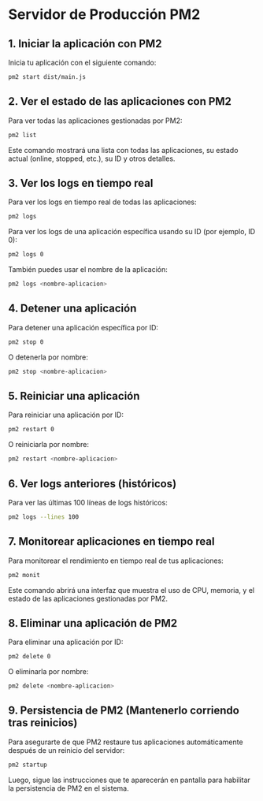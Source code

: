 
# Servidor de Producción PM2

## 1. Iniciar la aplicación con PM2

Inicia tu aplicación con el siguiente comando:

```bash
pm2 start dist/main.js
```

## 2. Ver el estado de las aplicaciones con PM2

Para ver todas las aplicaciones gestionadas por PM2:

```bash
pm2 list
```

Este comando mostrará una lista con todas las aplicaciones, su estado actual (online, stopped, etc.), su ID y otros detalles.

## 3. Ver los logs en tiempo real

Para ver los logs en tiempo real de todas las aplicaciones:

```bash
pm2 logs
```

Para ver los logs de una aplicación específica usando su ID (por ejemplo, ID 0):

```bash
pm2 logs 0
```

También puedes usar el nombre de la aplicación:

```bash
pm2 logs <nombre-aplicacion>
```

## 4. Detener una aplicación

Para detener una aplicación específica por ID:

```bash
pm2 stop 0
```

O detenerla por nombre:

```bash
pm2 stop <nombre-aplicacion>
```

## 5. Reiniciar una aplicación

Para reiniciar una aplicación por ID:

```bash
pm2 restart 0
```

O reiniciarla por nombre:

```bash
pm2 restart <nombre-aplicacion>
```

## 6. Ver logs anteriores (históricos)

Para ver las últimas 100 líneas de logs históricos:

```bash
pm2 logs --lines 100
```

## 7. Monitorear aplicaciones en tiempo real

Para monitorear el rendimiento en tiempo real de tus aplicaciones:

```bash
pm2 monit
```

Este comando abrirá una interfaz que muestra el uso de CPU, memoria, y el estado de las aplicaciones gestionadas por PM2.

## 8. Eliminar una aplicación de PM2

Para eliminar una aplicación por ID:

```bash
pm2 delete 0
```

O eliminarla por nombre:

```bash
pm2 delete <nombre-aplicacion>
```

## 9. Persistencia de PM2 (Mantenerlo corriendo tras reinicios)

Para asegurarte de que PM2 restaure tus aplicaciones automáticamente después de un reinicio del servidor:

```bash
pm2 startup
```

Luego, sigue las instrucciones que te aparecerán en pantalla para habilitar la persistencia de PM2 en el sistema.
